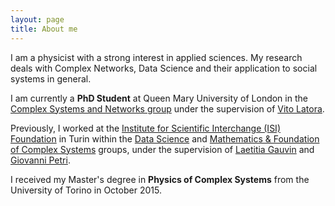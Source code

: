 ```yaml
---
layout: page
title: About me
---
```


I am a physicist with a strong interest in applied sciences. My research deals with Complex Networks, Data Science and their application to social systems in general.

I am currently a **PhD Student** at Queen Mary University of London in the [Complex Systems and Networks group](http://www.maths.qmul.ac.uk/complex-systems-and-networks/complex-systems-and-networks-group) under the supervision of [Vito Latora](http://www.maths.qmul.ac.uk/~latora/). 

Previously, I worked at the [Institute for Scientific Interchange (ISI) Foundation](http://www.isi.it/en/home) in Turin within the [Data Science](http://www.isi.it/en/research/data-science) and [Mathematics & Foundation of Complex Systems](http://www.isi.it/en/research/mathematics-foundation-of-complex-systems) groups, under the supervision of [Laetitia Gauvin](https://laetitiagauvin.github.io/) and [Giovanni Petri](https://lordgrilo.github.io/).

I received my Master's degree in **Physics of Complex Systems** from the University of Torino in October 2015.


